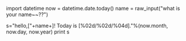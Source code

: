 import datetime
now = datetime.date.today()
name = raw_input("what is your name~~??")

s="hello,["+name+]! Today is [%02d/%02d/%04d]."%(now.month, now.day, now.year)
print s
